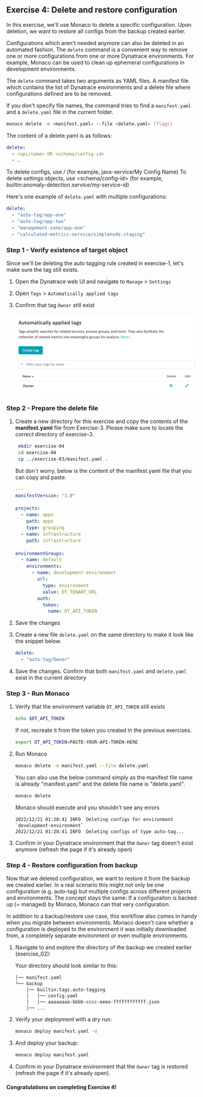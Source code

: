 ## Exercise 4: Delete and restore configuration
In this exercise, we'll use Monaco to delete a specific configuration. Upon deletion, we want to restore all configs from the backup created earlier.

Configurations which aren't needed anymore can also be deleted in an automated fashion. The `delete` command is a convenient way to remove one or more configurations from one or more Dynatrace environments. For example, Monaco can be used to clean up ephemeral configurations in development environments.

The `delete` command takes two arguments as YAML files. A manifest file which contains the list of Dynatrace environments and a delete file where configurations defined are to be removed.

If you don't specify file names, the command tries to find a `manifest.yaml` and a `delete.yaml` file in the current folder.

 ```bash
monaco delete -m <manifest.yaml> --file <delete.yaml> [flags]
```

The content of a delete.yaml is as follows:

```yaml
delete:
  - <api/name> OR <schema/config-id>
  - …
```

To delete configs, use <api>/<name> (for example, java-service/My Config Name)
To delete settings objects, use <schema/config-id> (for example, builtin:anomaly-detection.service/my-service-id)

Here's one example of `delete.yaml` with multiple configurations:

```yaml
delete:
  - "auto-tag/app-one"
  - "auto-tag/app-two"
  - "management-zone/app-one"
  - "calculated-metrics-service/simplenode.staging"
```

### Step 1 - Verify existence of target object

Since we'll be deleting the auto tagging rule created in exercise-1, let's make sure the tag still exists.

1. Open the Dynatrace web UI and navigate to `Manage` > `Settings`

2. Open `Tags` > `Automatically applied tags`

3. Confirm that tag `Owner` still exist

    ![Owner tag](../../assets/images/04_owner_tag_ui.png)

### Step 2 - Prepare the delete file

1. Create a new directory for this exercise and copy the contents of the **manifest.yaml** file from Exercise-3.
   Please make sure to locate the correct directory of exercise-3.
 
   ```bash
    mkdir exercise-04
    cd exercise-04
    cp ../exercise-03/manifest.yaml .
   ```

   But don´t worry, below is the content of the manifest.yaml file that you can copy and paste.
 
    ```yaml
    ---
    manifestVersion: "1.0"

    projects:
      - name: apps
        path: apps
        type: grouping
      - name: infrastructure
        path: infrastructure

    environmentGroups:
      - name: default
        environments:
          - name: development-environment
            url:
              type: environment
              value: DT_TENANT_URL
            auth:
              token:
                name: DT_API_TOKEN
   ```
 
2. Save the changes

3. Create a new file `delete.yaml` on the same directory to make it look like the snippet below.
    
    ```yaml
    delete:
      - "auto-tag/Owner"
    ```

4. Save the changes. Confirm that both `manifest.yaml` and `delete.yaml` exist in the current directory

### Step 3 - Run Monaco

1. Verify that the environment variable `DT_API_TOKEN` still exists

    ```bash
    echo $DT_API_TOKEN
    ```

    If not, recreate it from the token you created in the previous exercises.

    ```bash
    export DT_API_TOKEN=PASTE-YOUR-API-TOKEN-HERE
    ```

2. Run Monaco

    ```bash
    monaco delete -m manifest.yaml --file delete.yaml
    ```
    You can also use the below command simply as the manifest file name is already "manifest.yaml" and the delete file name is "delete.yaml".
    ```bash
    monaco delete
    ```

    Monaco should execute and you shouldn't see any errors

    ```text
    2022/12/21 01:28:41 INFO  Deleting configs for environment `development-environment`
    2022/12/21 01:28:41 INFO  Deleting configs of type auto-tag...
    ```

3. Confirm in your Dynatrace environment that the `Owner` tag doesn't exist anymore (refresh the page if it's already open)

### Step 4 - Restore configuration from backup

Now that we deleted configuration, we want to restore it from the backup we created earlier. In a real scenario this might not only be one configuration (e.g. auto-tag) but multiple configs across different projects and environments. The concept stays the same: If a configuraiton is backed up (= managed) by Monaco, Monaco can that very configuration.

In addition to a backup/restore use case, this workflow also comes in handy when you migrate between environments. Monaco doesn't care whether a configuration is deployed to the environment it was initially downloaded from, a completely separate environment or even multiple environments.

1. Navigate to and explore the directory of the backup we created earlier (exercise_02):

    Your directory should look similar to this:

    ```text
    │── manifest.yaml
    └── backup
        │── builtin:tags.auto-tagging
        │   │── config.yaml
        │   │── aaaaaaaa-bbbb-cccc-eeee-ffffffffffff.json
        │── ...
    ```

2. Verify your deployment with a dry run:

    ```bash
    monaco deploy manifest.yaml -d
    ```

3. And deploy your backup:

    ```bash
    monaco deploy manifest.yaml
    ```

4. Confirm in your Dynatrace environment that the `Owner` tag is restored (refresh the page if it's already open).

#### Congratulations on completing Exercise 4!
